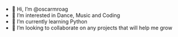 - 👋 Hi, I’m @oscarmroag
- 👀 I’m interested in Dance, Music and Coding
- 🌱 I’m currently learning Python
- 💞️ I’m looking to collaborate on any projects that will help me grow
  
<!---
oscarmroag/oscarmroag is a ✨ special ✨ repository because its `README.md` (this file) appears on your GitHub profile.
You can click the Preview link to take a look at your changes.
--->
